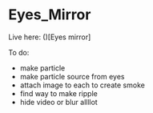 # Eyes_Mirror

Live here: ()[Eyes mirror]

To do:
* make particle
* make particle source from eyes
* attach image to each to create smoke
* find way to make ripple
* hide video or blur allllot
